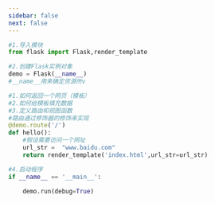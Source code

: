 ```yaml
---
sidebar: false
next: false
---
```

<BlogInfo/>






```python
#1.导入模块
from flask import Flask,render_template

#2.创建Flask实例对象
demo = Flask(__name__)
#__name__用来确定资源所v

#1.如何返回一个网页（模板）
#2.如何给模板填充数据
#3.定义路由和视图函数
#路由通过修饰器的修饰来实现
@demo.route('/')
def hello():
    #假设需要访问一个网址
    url_str =  "www.baidu.com"
    return render_template('index.html',url_str=url_str)

#4.启动程序
if __name__ == '__main__':

    demo.run(debug=True)


```






<ActionBox />
        
<style>#top-box {margin-top:0.5rem!important;}</style>